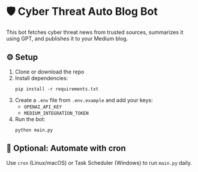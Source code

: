 # 🛡 Cyber Threat Auto Blog Bot

This bot fetches cyber threat news from trusted sources, summarizes it using GPT, and publishes it to your Medium blog.

## ⚙️ Setup

1. Clone or download the repo
2. Install dependencies:
   ```
   pip install -r requirements.txt
   ```
3. Create a `.env` file from `.env.example` and add your keys:
   - `OPENAI_API_KEY`
   - `MEDIUM_INTEGRATION_TOKEN`
4. Run the bot:
   ```
   python main.py
   ```

## 🔁 Optional: Automate with cron
Use `cron` (Linux/macOS) or Task Scheduler (Windows) to run `main.py` daily.
